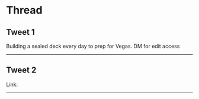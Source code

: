 # Thread

## Tweet 1

Building a sealed deck every day to prep for Vegas. DM for edit access

---

## Tweet 2

Link:

---

